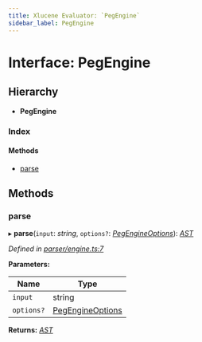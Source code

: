 ```yaml
---
title: Xlucene Evaluator: `PegEngine`
sidebar_label: PegEngine
---
```


# Interface: PegEngine

## Hierarchy

* **PegEngine**

### Index

#### Methods

* [parse](pegengine.md#parse)

## Methods

###  parse

▸ **parse**(`input`: *string*, `options?`: *[PegEngineOptions](pegengineoptions.md)*): *[AST](../overview.md#ast)*

*Defined in [parser/engine.ts:7](https://github.com/terascope/teraslice/blob/a2250fb9/packages/xlucene-evaluator/src/parser/engine.ts#L7)*

**Parameters:**

Name | Type |
------ | ------ |
`input` | string |
`options?` | [PegEngineOptions](pegengineoptions.md) |

**Returns:** *[AST](../overview.md#ast)*

